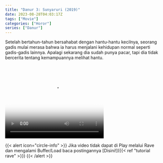```yaml
---
title: "Danur 3: Sunyaruri (2019)"
date: 2023-08-28T04:03:17Z
tags: ["Movie"]
categories: ["Horor"]
series: ["Danur"]
---
```


Setelah bertahun-tahun bersahabat dengan hantu-hantu kecilnya, seorang gadis mulai merasa bahwa ia harus menjalani kehidupan normal seperti gadis-gadis lainnya. Apalagi sekarang dia sudah punya pacar, tapi dia tidak bercerita tentang kemampuannya melihat hantu.

<video width="320" height="240" poster="https://www.themoviedb.org/t/p/original/apVOlvHTSPLmxB3B4EJ0XuWue9j.jpg" controls>
   <source src="https://kp3d-my.sharepoint.com/personal/ryoo_kp3d_onmicrosoft_com/_layouts/15/download.aspx?share=EccGxrIb2JVDh5i-5XlYZCsBcXU-NtI6h9ikjEoapinPzw" type="video/mp4">
</video>

{{< alert icon="circle-info" >}}
Jika video tidak dapat di Play melalui Rave dan mengalami Buffer/Load baca postingannya [Disini!]({{< ref "tutorial rave" >}})
{{< /alert >}}

